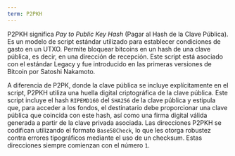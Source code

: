 ```yaml
---
term: P2PKH
---
```


P2PKH significa *Pay to Public Key Hash* (Pagar al Hash de la Clave Pública). Es un modelo de script estándar utilizado para establecer condiciones de gasto en un UTXO. Permite bloquear bitcoins en un hash de una clave pública, es decir, en una dirección de recepción. Este script está asociado con el estándar Legacy y fue introducido en las primeras versiones de Bitcoin por Satoshi Nakamoto.

A diferencia de P2PK, donde la clave pública se incluye explícitamente en el script, P2PKH utiliza una huella digital criptográfica de la clave pública. Este script incluye el hash `RIPEMD160` del `SHA256` de la clave pública y estipula que, para acceder a los fondos, el destinatario debe proporcionar una clave pública que coincida con este hash, así como una firma digital válida generada a partir de la clave privada asociada. Las direcciones P2PKH se codifican utilizando el formato `Base58Check`, lo que les otorga robustez contra errores tipográficos mediante el uso de un checksum. Estas direcciones siempre comienzan con el número `1`.